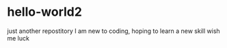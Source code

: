 # hello-world2
just another repostitory
I am new to coding, hoping to learn a new skill wish me luck
